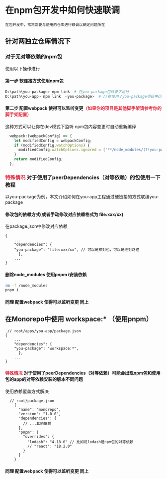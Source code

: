 # 在npm包开发中如何快速联调

`在包开发中，常常需要与使用的仓库进行联调以确定问题所在`


## 针对两独立仓库情况下
### 对于无对等依赖的npm包 


使用以下操作进行

#### 第一步 软连接方式使用npm包
```bash
D:\path\you-package> npm link  # 在you-package包目录下运行
D:\path\you-app> npm link  <you-package>  # //在使用了you-package项目中运行
```


#### 第二步 配置webpack 使得可以监听变更<font style="color:#DF2A3F;">（如果你的项目是其他脚手架请参考你的脚手架配置）</font>
这种方式可以让你在dev模式下监听 npm包内容变更时自动重新编译

```typescript
  webpack:(webpackConfig) => {
    let modifiedConfig = webpackConfig;
    if (modifiedConfig.watchOptions) {
      modifiedConfig.watchOptions.ignored = ['**/node_modules/(?!you-package)/**', '**/.git/**']
    }
    return modifiedConfig;
  },
```




### <font style="color:#DF2A3F;">特殊情况</font> 对于使用了peerDependencies（对等依赖）的包使用一下教程
以you-package为例，本文介绍如何在you-app工程通过硬链接的方式联编you-package


#### 修改包的依赖方式(或者手动修改对应依赖格式为 file:xxx/xx)

在package.json中修改对应依赖

```json5
{
    ...
    "dependencies": {
    "you-package": "file:xxx/xx", // 可以是相对也，可以是绝对路径
      },
    ...
}
```

#### 删除node_modules 使用pnpm i安装依赖


```bash
rm -f /node_modules
pnpm i
```
#### 同理 配置webpack 使得可以监听变更 同上

## 在Monorepo中使用 workspace:* （使用pnpm）


```json5
 // root/apps/you-app/package.json
{
    ...
    "dependencies": {
    "you-package": "workspace:*", 
      },
    ...
}
```

####  <font style="color:#DF2A3F;">特殊情况</font> 对于使用了peerDependencies（对等依赖）可能会出现npm包和使用包的app的对等依赖安装的版本不同问题

使用依赖覆盖方式解决

```json5
  // root/package.json
    {
      "name": "monorepo",
      "version": "1.0.0",
      "dependencies": {
        // ...其他依赖
      },
      "pnpm": {
        "overrides": {
          "lodash": "4.18.0" // 比如说lodash是npm包的对等依赖  
          // "react": "18.2.0"
        }
      }
    }
```

#### 同理 配置webpack 使得可以监听变更 同上